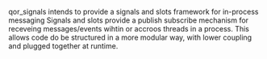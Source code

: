 qor_signals intends to provide a signals and slots framework for in-process messaging
Signals and slots provide a publish subscribe mechanism for receveing messages/events wihtin or accroos threads in a process.
This allows code do be structured in a more modular way, with lower coupling and plugged together at runtime.
